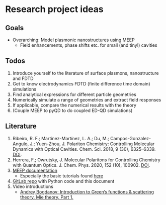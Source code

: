# Research project ideas

## Goals

- Overarching: Model plasmonic nanostructures using MEEP
  - Field enhancements, phase shifts etc. for small (and tiny!) cavities

## Todos

1. Introduce yourself to the literature of surface plasmons, nanostructure and FDTD
2. Get to know electrodynamics FDTD (finite difference time domain) simulations
3. Find analytical expressions for different particle geometries
4. Numerically simulate a range of geometries and extract field responses
5. If applicable, compare the numerical results with the theory
6. (Couple MEEP to pyQD to do coupled ED-QD simulations)

## Literature

1. Ribeiro, R. F.; Martínez-Martínez, L. A.; Du, M.; Campos-Gonzalez-Angulo, J.; Yuen-Zhou, J.
   Polariton Chemistry: Controlling Molecular Dynamics with Optical Cavities. Chem. Sci. 2018,
   9 (30), 6325–6339. [DOI](https://doi.org/10.1039/C8SC01043A).
2. Herrera, F.; Owrutsky, J. Molecular Polaritons for Controlling Chemistry with Quantum Optics.
   J. Chem. Phys. 2020, 152 (10), 100902. [DOI](https://doi.org/10.1063/1.5136320).
3. [MEEP documentation](https://meep.readthedocs.io/en/latest/)
   - Especially the basic tutorials found
     [here](https://meep.readthedocs.io/en/latest/Python_Tutorials/Basics/)
4. [GitLab repo](https://gitlab.com/theoretical-chemistry-jena/quantum-dynamics/plasmonic-meep)
   with Python code and this document
5. Video introductions
   - [Andrey Bogdanov: Introduction to Green’s functions
      & scattering theory. Mie theory. Part 1.](https://www.youtube.com/watch?v=bUfcVTIlJz0)
